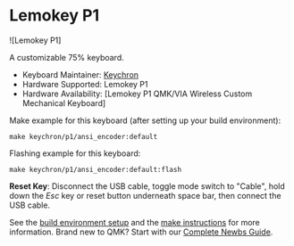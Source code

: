 # Lemokey P1

![Lemokey P1]

A customizable 75% keyboard.

* Keyboard Maintainer: [Keychron](https://github.com/keychron)
* Hardware Supported: Lemokey P1
* Hardware Availability: [Lemokey P1 QMK/VIA Wireless Custom Mechanical Keyboard]

Make example for this keyboard (after setting up your build environment):

    make keychron/p1/ansi_encoder:default

Flashing example for this keyboard:

    make keychron/p1/ansi_encoder:default:flash

**Reset Key**: Disconnect the USB cable, toggle mode switch to "Cable", hold down the *Esc* key or reset button underneath space bar, then connect the USB cable.

See the [build environment setup](https://docs.qmk.fm/#/getting_started_build_tools) and the [make instructions](https://docs.qmk.fm/#/getting_started_make_guide) for more information. Brand new to QMK? Start with our [Complete Newbs Guide](https://docs.qmk.fm/#/newbs).
